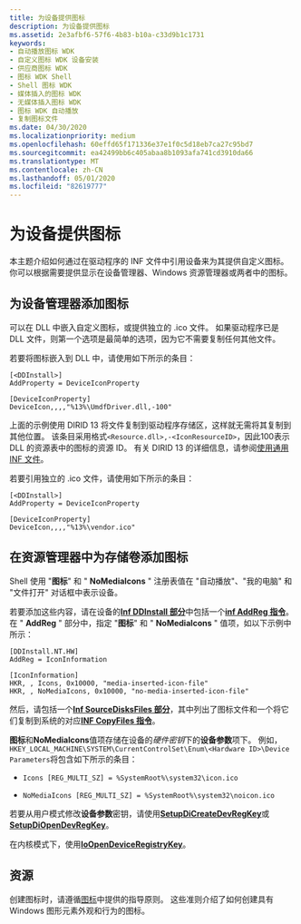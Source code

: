 ```yaml
---
title: 为设备提供图标
description: 为设备提供图标
ms.assetid: 2e3afbf6-57f6-4b83-b10a-c33d9b1c1731
keywords:
- 自动播放图标 WDK
- 自定义图标 WDK 设备安装
- 供应商图标 WDK
- 图标 WDK Shell
- Shell 图标 WDK
- 媒体插入的图标 WDK
- 无媒体插入图标 WDK
- 图标 WDK 自动播放
- 复制图标文件
ms.date: 04/30/2020
ms.localizationpriority: medium
ms.openlocfilehash: 60effd65f171336e37e1f0c5d18eb7ca27c95bd7
ms.sourcegitcommit: ea42499bb6c405abaa8b1093afa741cd3910da66
ms.translationtype: MT
ms.contentlocale: zh-CN
ms.lasthandoff: 05/01/2020
ms.locfileid: "82619777"
---
```

# <a name="providing-icons-for-a-device"></a>为设备提供图标

本主题介绍如何通过在驱动程序的 INF 文件中引用设备来为其提供自定义图标。 你可以根据需要提供显示在设备管理器、Windows 资源管理器或两者中的图标。

## <a name="adding-icons-for-device-manager"></a>为设备管理器添加图标

可以在 DLL 中嵌入自定义图标，或提供独立的 .ico 文件。 如果驱动程序已是 DLL 文件，则第一个选项是最简单的选项，因为它不需要复制任何其他文件。

若要将图标嵌入到 DLL 中，请使用如下所示的条目：

```inf
[<DDInstall>]
AddProperty = DeviceIconProperty

[DeviceIconProperty]
DeviceIcon,,,,"%13%\UmdfDriver.dll,-100"
```

上面的示例使用 DIRID 13 将文件复制到驱动程序存储区，这样就无需将其复制到其他位置。 该条目采用格式`<Resource.dll>,-<IconResourceID>`，因此100表示 DLL 的资源表中的图标的资源 ID。 有关 DIRID 13 的详细信息，请参阅[使用通用 INF 文件](https://docs.microsoft.com/windows-hardware/drivers/install/using-a-universal-inf-file)。

若要引用独立的 .ico 文件，请使用如下所示的条目：


```inf
[<DDInstall>]
AddProperty = DeviceIconProperty

[DeviceIconProperty]
DeviceIcon,,,,"%13%\vendor.ico"
```

## <a name="adding-icons-for-storage-volumes-in-explorer"></a>在资源管理器中为存储卷添加图标

Shell 使用 "**图标**" 和 " **NoMediaIcons** " 注册表值在 "自动播放"、"我的电脑" 和 "文件打开" 对话框中表示设备。

若要添加这些内容，请在设备的[**Inf DDInstall 部分**](inf-ddinstall-hw-section.md)中包括一个[**inf AddReg 指令**](inf-addreg-directive.md)。 在 " **AddReg** " 部分中，指定 "**图标**" 和 " **NoMediaIcons** " 值项，如以下示例中所示：

```inf
[DDInstall.NT.HW]
AddReg = IconInformation

[IconInformation]
HKR, , Icons, 0x10000, "media-inserted-icon-file"
HKR, , NoMediaIcons, 0x10000, "no-media-inserted-icon-file"
```

然后，请包括一个[**Inf SourceDisksFiles 部分**](inf-sourcedisksfiles-section.md)，其中列出了图标文件和一个将它们复制到系统的对应[**INF CopyFiles 指令**](inf-copyfiles-directive.md)。

**图标**和**NoMediaIcons**值项存储在设备的*硬件密钥*下的**设备参数**项下。 例如， `HKEY_LOCAL_MACHINE\SYSTEM\CurrentControlSet\Enum\<Hardware ID>\Device Parameters`将包含如下所示的条目：

* `Icons [REG_MULTI_SZ] = %SystemRoot%\system32\icon.ico`

* `NoMediaIcons [REG_MULTI_SZ] = %SystemRoot%\system32\noicon.ico`

若要从用户模式修改**设备参数**密钥，请使用[**SetupDiCreateDevRegKey**](https://docs.microsoft.com/windows/desktop/api/setupapi/nf-setupapi-setupdicreatedevregkeya)或[**SetupDiOpenDevRegKey**](https://docs.microsoft.com/windows/desktop/api/setupapi/nf-setupapi-setupdiopendevregkey)。

在内核模式下，使用[**IoOpenDeviceRegistryKey**](https://docs.microsoft.com/windows-hardware/drivers/ddi/wdm/nf-wdm-ioopendeviceregistrykey)。

## <a name="resources"></a>资源

创建图标时，请遵循[图标](https://docs.microsoft.com/windows/win32/uxguide/vis-icons)中提供的指导原则。 这些准则介绍了如何创建具有 Windows 图形元素外观和行为的图标。
